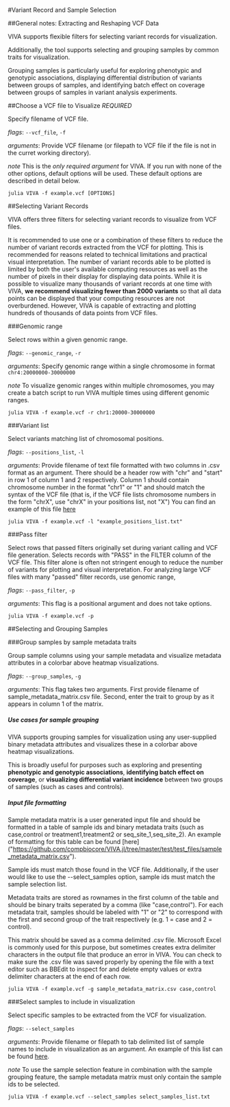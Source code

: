 #Variant Record and Sample Selection

##General notes: Extracting and Reshaping VCF Data

VIVA supports flexible filters for selecting variant records for visualization. 

Additionally, the tool supports selecting and grouping samples by common traits for visualization. 

Grouping samples is particularly useful for exploring phenotypic and genotypic associations, displaying differential distribution of variants between groups of samples, and identifying batch effect on coverage between groups of samples in variant analysis experiments. 

##Choose a VCF file to Visualize *REQUIRED*

Specify filename of VCF file. 

*flags*: `--vcf_file`, `-f`

*arguments*: Provide VCF filename (or filepath to VCF file if the file is not in the curret working directory).

*note* This is the *only required argument* for VIVA. If you run with none of the other options, default options will be used. These default options are described in detail below.

```
julia VIVA -f example.vcf [OPTIONS]
```

##Selecting Variant Records

VIVA offers three filters for selecting variant records to visualize from VCF files. 

It is recommended to use one or a combination of these filters to reduce the number of variant records extracted from the VCF for plotting. This is recommended for reasons related to technical limitations and practical visual interpretation. The number of variant records able to be plotted is limited by both the user's available computing resources as well as the number of pixels in their display for displaying data points. While it is possible to visualize many thousands of variant records at one time with VIVA, **we recommend visualizing fewer than 2000 variants** so that all data points can be displayed that your computing resources are not overburdened. However, VIVA is capable of extracting and plotting hundreds of thousands of data points from VCF files.

###Genomic range

Select rows within a given genomic range.

*flags*: `--genomic_range`, `-r`

*arguments*: Specify genomic range within a single chromosome in format `chr4:20000000-30000000`

*note* To visualize genomic ranges within multiple chromosomes, you may create a batch script to run VIVA multiple times using different genomic ranges.

```
julia VIVA -f example.vcf -r chr1:20000-30000000
```

###Variant list

Select variants matching list of chromosomal positions.

*flags*: `--positions_list`, `-l`

*arguments*: Provide filename of text file formatted with two columns in .csv format as an argument. There should be a header row with "chr" and "start" in row 1 of column 1 and 2 respectively. Column 1 should contain chromosome number in the format "chr1" or "1" and should match the syntax of the VCF file (that is, if the VCF file lists chromosome numbers in the form "chrX", use "chrX" in your positions list, not "X") You can find an example of this file [here]("[here]("https://github.com/compbiocore/VIVA.jl/tree/master/test/test_files/positions_list.csv")")

```
julia VIVA -f example.vcf -l "example_positions_list.txt"
```

###Pass filter

Select rows that passed filters originally set during variant calling and VCF file generation. Selects records with "PASS" in the FILTER column of the VCF file. This filter alone is often not stringent enough to reduce the number of variants for plotting and visual interpretation. For analyzing large VCF files with many "passed" filter records, use genomic range,

*flags*: `--pass_filter`, `-p`

*arguments*: This flag is a positional argument and does not take options.

```
julia VIVA -f example.vcf -p
```

##Selecting and Grouping Samples

###Group samples by sample metadata traits

Group sample columns using your sample metadata and visualize metadata attributes in a colorbar above heatmap visualizations.

*flags*: `--group_samples`, `-g`

*arguments*: This flag takes two arguments. First provide filename of sample_metadata_matrix.csv file. Second, enter the trait to group by as it appears in column 1 of the matrix.

#####  Use cases for sample grouping

VIVA supports grouping samples for visualization using any user-supplied binary metadata attributes and visualizes these in a colorbar above heatmap visualizations. 

This is broadly useful for purposes such as exploring and presenting **phenotypic and genotypic associations**, **identifying batch effect on coverage**, or **visualizing differential variant incidence** between two groups of samples (such as cases and controls). 

##### Input file formatting

Sample metadata matrix is a user generated input file and should be formatted in a table of sample ids and binary metadata traits (such as case,control or treatment1,treatment2 or seq_site_1,seq_site_2). An example of formatting for this table can be found [here]
("https://github.com/compbiocore/VIVA.jl/tree/master/test/test_files/sample_metadata_matrix.csv"). 

Sample ids must match those found in the VCF file. Additionally, if the user would like to use the --select_samples option, sample ids must match the sample selection list.

Metadata traits are stored as rownames in the first column of the table and should be binary traits seperated by a comma (like "case,control"). For each metadata trait, samples should be labeled with "1" or "2" to correspond with the first and second group of the trait respectively (e.g. 1 = case and 2 = control). 

This matrix should be saved as a comma delimited .csv file. Microsoft Excel is commonly used for this purpose, but sometimes creates extra delimiter characters in the output file that produce an error in VIVA. You can check to make sure the .csv file was saved properly by opening the file with a text editor such as BBEdit to inspect for and delete empty values or extra delimiter characters at the end of each row. 

```
julia VIVA -f example.vcf -g sample_metadata_matrix.csv case,control
```

###Select samples to include in visualization

Select specific samples to be extracted from the VCF for visualization.

*flags*: `--select_samples`

*arguments*: Provide filename or filepath to tab delimited list of sample names to include in visualization as an argument. An example of this list can be found [here]("https://github.com/compbiocore/VIVA.jl/tree/master/test/test_files/select_samples_list.txt").

*note* To use the sample selection feature in combination with the sample grouping feature, the sample metadata matrix must only contain the sample ids to be selected.

```
julia VIVA -f example.vcf --select_samples select_samples_list.txt
```
